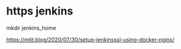 # https jenkins

mkdir jenkins_home

https://mtit.blog/2020/07/30/setup-jenkinsssl-using-docker-nginx/